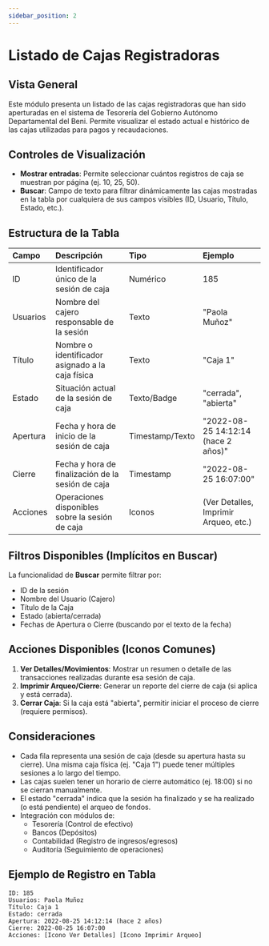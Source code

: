 ```yaml
---
sidebar_position: 2
---
```


# Listado de Cajas Registradoras

## Vista General
Este módulo presenta un listado de las cajas registradoras que han sido aperturadas en el sistema de Tesorería del Gobierno Autónomo Departamental del Beni. Permite visualizar el estado actual e histórico de las cajas utilizadas para pagos y recaudaciones.

## Controles de Visualización
-   **Mostrar entradas**: Permite seleccionar cuántos registros de caja se muestran por página (ej. 10, 25, 50).
-   **Buscar**: Campo de texto para filtrar dinámicamente las cajas mostradas en la tabla por cualquiera de sus campos visibles (ID, Usuario, Título, Estado, etc.).

## Estructura de la Tabla

| Campo     | Descripción                                       | Tipo          | Ejemplo                               |
| :-------- | :------------------------------------------------ | :------------ | :------------------------------------ |
| ID        | Identificador único de la sesión de caja          | Numérico      | 185                                   |
| Usuarios  | Nombre del cajero responsable de la sesión        | Texto         | "Paola Muñoz"                         |
| Título    | Nombre o identificador asignado a la caja física | Texto         | "Caja 1"                              |
| Estado    | Situación actual de la sesión de caja             | Texto/Badge   | "cerrada", "abierta"                  |
| Apertura  | Fecha y hora de inicio de la sesión de caja       | Timestamp/Texto | "2022-08-25 14:12:14 (hace 2 años)" |
| Cierre    | Fecha y hora de finalización de la sesión de caja | Timestamp     | "2022-08-25 16:07:00"                 |
| Acciones  | Operaciones disponibles sobre la sesión de caja   | Iconos        | (Ver Detalles, Imprimir Arqueo, etc.) |

## Filtros Disponibles (Implícitos en Buscar)

La funcionalidad de **Buscar** permite filtrar por:
-   ID de la sesión
-   Nombre del Usuario (Cajero)
-   Título de la Caja
-   Estado (abierta/cerrada)
-   Fechas de Apertura o Cierre (buscando por el texto de la fecha)

## Acciones Disponibles (Iconos Comunes)

1.  **Ver Detalles/Movimientos**: Mostrar un resumen o detalle de las transacciones realizadas durante esa sesión de caja.
2.  **Imprimir Arqueo/Cierre**: Generar un reporte del cierre de caja (si aplica y está cerrada).
3.  **Cerrar Caja**: Si la caja está "abierta", permitir iniciar el proceso de cierre (requiere permisos).

## Consideraciones
-   Cada fila representa una sesión de caja (desde su apertura hasta su cierre). Una misma caja física (ej. "Caja 1") puede tener múltiples sesiones a lo largo del tiempo.
-   Las cajas suelen tener un horario de cierre automático (ej. 18:00) si no se cierran manualmente.
-   El estado "cerrada" indica que la sesión ha finalizado y se ha realizado (o está pendiente) el arqueo de fondos.
-   Integración con módulos de:
    *   Tesorería (Control de efectivo)
    *   Bancos (Depósitos)
    *   Contabilidad (Registro de ingresos/egresos)
    *   Auditoría (Seguimiento de operaciones)

## Ejemplo de Registro en Tabla
```plaintext
ID: 185
Usuarios: Paola Muñoz
Título: Caja 1
Estado: cerrada
Apertura: 2022-08-25 14:12:14 (hace 2 años)
Cierre: 2022-08-25 16:07:00
Acciones: [Icono Ver Detalles] [Icono Imprimir Arqueo]